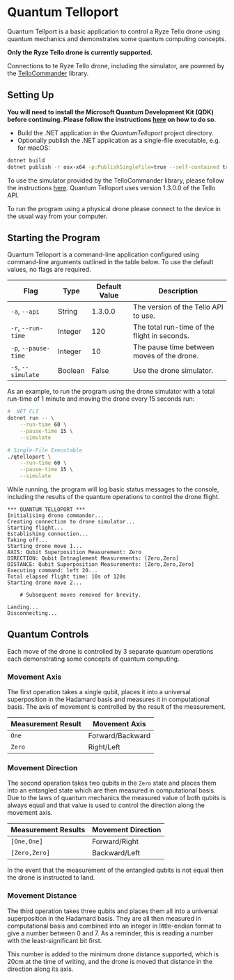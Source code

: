 # Quantum Telloport

Quantum Tellport is a basic application to control a Ryze Tello drone using quantum mechanics and demonstrates some quantum computing concepts.

**Only the Ryze Tello drone is currently supported.**

Connections to te Ryze Tello drone, including the simulator, are powered by the [TelloCommander](https://github.com/davewalker5/TelloCommander) library.

## Setting Up

**You will need to install the Microsoft Quantum Development Kit (QDK) before continuing.  Please follow the instructions [here](https://docs.microsoft.com/en-us/azure/quantum/install-command-line-qdk?tabs=tabid-vscode) on how to do so.**

* Build the .NET application in the _QuantumTelloport_ project directory.
* Optionally publish the .NET application as a single-file executable, e.g. for macOS:

```sh
dotnet build
dotnet publish -r osx-x64 -p:PublishSingleFile=true --self-contained true
```

To use the simulator provided by the TelloCommander library, please follow the instructions [here](https://github.com/davewalker5/TelloCommander/wiki/Drone-Simulator).  Quantum Telloport uses version 1.3.0.0 of the Tello API.

To run the program using a physical drone please connect to the device in the usual way from your computer.

## Starting the Program

Quantum Telloport is a command-line application configured using command-line arguments outlined in the table below.  To use the default values, no flags are required.

Flag | Type | Default Value | Description
--- | --- | --- | ---
`-a`, `--api` | String | 1.3.0.0 | The version of the Tello API to use.
`-r`, `--run-time` | Integer | 120 | The total run-time of the flight in seconds.
`-p`, `--pause-time` | Integer | 10 | The pause time between moves of the drone.
`-s`, `--simulate` | Boolean | False | Use the drone simulator.

As an example, to run the program using the drone simulator with a total run-time of 1 minute and moving the drone every 15 seconds run:

```sh
# .NET CLI
dotnet run -- \
    --run-time 60 \
    --pause-time 15 \
    --simulate

# Single-File Executable
./qtelloport \
    --run-time 60 \
    --pause-time 15 \
    --simulate
```

While running, the program will log basic status messages to the console, including the results of the quantum operations to control the drone flight.

```
*** QUANTUM TELLOPORT ***
Initialising drone commander...
Creating connection to drone simulator...
Starting flight...
Establishing connection...
Taking off...
Starting drone move 1...
AXIS: Qubit Superposition Measurement: Zero
DIRECTION: Qubit Entnaglement Measurements: [Zero,Zero]
DISTANCE: Qubit Superposition Measurements: [Zero,Zero,Zero]
Executing command: left 20...
Total elapsed flight time: 10s of 120s
Starting drone move 2...

    # Subsequent moves removed for brevity.

Landing...
Disconnecting...
```

## Quantum Controls

Each move of the drone is controlled by 3 separate quantum operations each demonstrating some concepts of quantum computing.

### Movement Axis

The first operation takes a single qubit, places it into a universal superposition in the Hadamard basis and measures it in computational basis.  The axis of movement is controlled by the result of the measurement.

Measurement Result | Movement Axis
--- | ---
`One` | Forward/Backward
`Zero` | Right/Left

### Movement Direction

The second operation takes two qubits in the `Zero` state and places them into an entangled state which are then measured in computational basis.  Due to the laws of quantum mechanics the measured value of both qubits is always equal and that value is used to control the direction along the movement axis.

Measurement Results | Movement Direction
--- | ---
`[One,One]` | Forward/Right
`[Zero,Zero]` | Backward/Left

In the event that the measurement of the entangled qubits is not equal then the drone is instructed to land.

### Movement Distance

The third operation takes three qubits and places them all into a universal superposition in the Hadamard basis.  They are all then measured in computational basis and combined into an integer in little-endian format to give a number between 0 and 7.  As a reminder, this is reading a number with the least-significant bit first.

This number is added to the minimum drone distance supported, which is 20cm at the time of writing, and the drone is moved that distance in the direction along its axis.